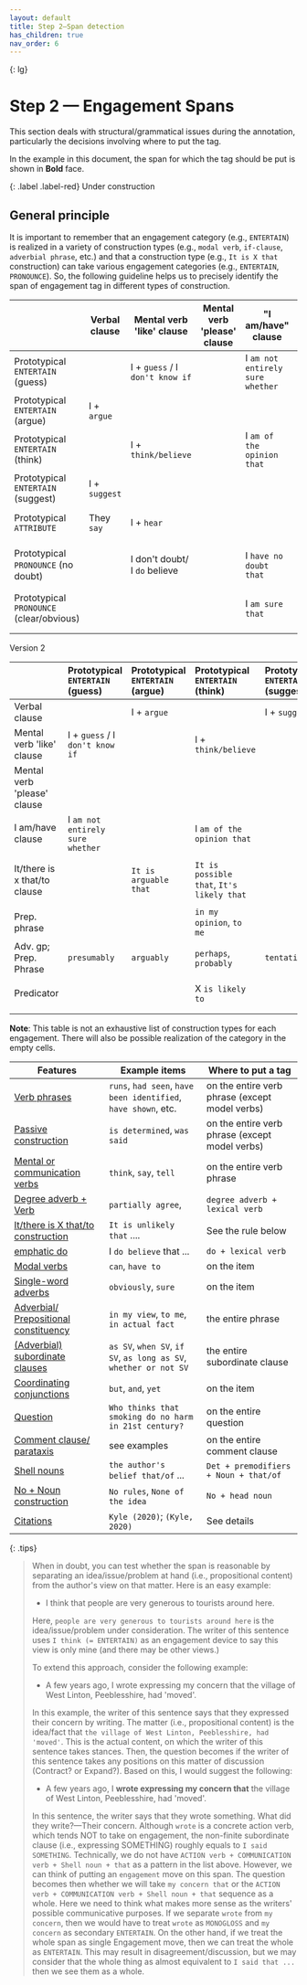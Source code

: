 ```yaml
---
layout: default
title: Step 2–Span detection
has_children: true
nav_order: 6
---
```


{: lg}

# Step 2 — Engagement Spans

This section deals with structural/grammatical issues during the annotation, particularly the decisions involving where to put the tag. 

In the example in this document, the span for which the tag should be put is shown in **Bold** face. 

{: .label .label-red}
Under construction


## General principle

It is important to remember that an engagement category (e.g., `ENTERTAIN`) is realized in a variety of construction types (e.g., `modal verb`, `if-clause`, `adverbial phrase`, etc.) and that a construction type (e.g., `It is X that` construction) can take various engagement categories (e.g., `ENTERTAIN`, `PRONOUNCE`).
So, the following guideline helps us to precisely identify the span of engagement tag in different types of construction. 



|                                          | Verbal clause | Mental verb 'like' clause       | Mental verb 'please' clause | "I am/have" clause               | "It/there is x that/to" clause                     | Prep. phrase             | Adv. gp; Prep. Phrase     | Predicator             |
| ---------------------------------------- | ------------- | ------------------------------- | --------------------------- | -------------------------------- | -------------------------------------------------- | ------------------------ | ------------------------- | ---------------------- |
| Prototypical `ENTERTAIN` (guess)         |               | I + `guess` / I `don't know if` |                             | I `am not entirely sure whether` |                                                    |                          | `presumably`              |                        |
| Prototypical `ENTERTAIN` (argue)         | I + `argue`   |                                 |                             |                                  | `It is arguable that`                              |                          | `arguably`                |                        |
| Prototypical `ENTERTAIN` (think)         |               | I + `think/believe`             |                             | I `am of the opinion that`       | `It is possible that`, `It's likely that`          | `in my opinion`, `to me` | `perhaps`, `probably`     | X `is likely to`       |
| Prototypical `ENTERTAIN` (suggest)       | I + `suggest` |                                 |                             |                                  |                                                    |                          | `tentatively`             |                        |
| Prototypical `ATTRIBUTE`                 | They `say`    | I + `hear`                      |                             |                                  | `It is said/reported that`                         | `According to X`         | `reportedly`, `allegedly` | X `is said/rumored to` |
| Prototypical `PRONOUNCE` (no doubt)      |               | I don't doubt/ I `do` believe   |                             | I `have no doubt that`           | `There is no doubt that`, `it is indubitable that` |                          | `indubitably`, `no doubt` |                        |
| Prototypical `PRONOUNCE` (clear/obvious) |               |                                 |                             | I `am sure that`                 | `It is clear that`                                 |                          | `clearly`, `obviously`    |                        |
|                                          |               |                                 |                             |                                  |                                                    |                          |                           |                        |
|                                          |               |                                 |                             |                                  |                                                    |                          |                           |                        |

Version 2


|                              | Prototypical `ENTERTAIN` (guess) | Prototypical `ENTERTAIN` (argue) | Prototypical `ENTERTAIN` (think)          | Prototypical `ENTERTAIN` (suggest) | Prototypical `ATTRIBUTE`   | Prototypical `PRONOUNCE` (no doubt)                | Prototypical `PRONOUNCE` (clear/obvious) |      |
| :--------------------------- | :------------------------------- | :------------------------------- | :---------------------------------------- | :--------------------------------- | :------------------------- | :------------------------------------------------- | :--------------------------------------- | :--- |
| Verbal clause                |                                  | I + `argue`                      |                                           | I + `suggest`                      | They `say`                 |                                                    |                                          |      |
| Mental verb 'like' clause    | I + `guess` / I `don't know if`  |                                  | I + `think/believe`                       |                                    | I + `hear`                 | I don't doubt/ I `do` believe                      |                                          |      |
| Mental verb 'please' clause  |                                  |                                  |                                           |                                    |                            |                                                    |                                          |      |
| I am/have clause             | I `am not entirely sure whether` |                                  | I `am of the opinion that`                |                                    |                            | I `have no doubt that`                             | I `am sure that`                         |      |
| It/there is x that/to clause |                                  | `It is arguable that`            | `It is possible that`, `It's likely that` |                                    | `It is said/reported that` | `There is no doubt that`, `it is indubitable that` | `It is clear that`                       |      |
| Prep. phrase                 |                                  |                                  | `in my opinion`, `to me`                  |                                    | `According to X`           |                                                    |                                          |      |
| Adv. gp; Prep. Phrase        | `presumably`                     | `arguably`                       | `perhaps`, `probably`                     | `tentatively`                      | `reportedly`, `allegedly`  | `indubitably`, `no doubt`                          | `clearly`, `obviously`                   |      |
| Predicator                   |                                  |                                  | X `is likely to`                          |                                    | X `is said/rumored to`     |                                                    |                                          |      |
|                              |                                  |                                  |                                           |                                    |                            |                                                    |                                          |      |


**Note**: This table is not an exhaustive list of construction types for each engagement. There will also be possible realization of the category in the empty cells.



| Features                                                                                                                 | Example items                                                     | Where to put a tag                             |
| ------------------------------------------------------------------------------------------------------------------------ | ----------------------------------------------------------------- | ---------------------------------------------- |
| [Verb phrases](#verb-phrases)                                                                                            | `runs`, `had seen`, `have been identified`, `have shown`, etc.    | on the entire verb phrase (except model verbs) |
| [Passive construction](#passive-construction)                                                                            | `is determined`, `was said`                                       | on the entire verb phrase (except model verbs) |
| [Mental or communication verbs](#mental-or-communication-verbs)                                                          | `think`, `say`, `tell`                                            | on the entire verb phrase                      |
| [Degree adverb + Verb](#degree-adverb--lexical-verb)                                                                     | `partially agree`,                                                | `degree adverb + lexical verb`                 |
| [It/there is X that/to construction](#it-is-x-thatto-as-interpersonal-metaphor)                                          | `It is unlikely that` ....                                        | See the rule below                             |
| [emphatic do](#emphatic-do)                                                                                              | I `do believe` that ...                                           | `do + lexical verb`                            |
| [Modal verbs](#modal-verbs)                                                                                              | `can`, `have to`                                                  | on the item                                    |
| [Single-word adverbs](#single-word-adverbs)                                                                              | `obviously`, `sure`                                               | on the item                                    |
| [Adverbial/ Prepositional constituency](#multi-word-adverbs-adverbial-and-prepositional-constituency)                    | `in my view`, `to me`, `in actual fact`                           | the entire phrase                              |
| [(Adverbial) subordinate clauses](#subordinate-clauseincluding-both-single-word-and-multi-word-subordinate-conjunctions) | `as SV`, `when SV`, `if SV`, `as long as SV`, `whether or not SV` | the entire subordinate clause                  |
| [Coordinating conjunctions](#coordinating-conjunctions)                                                                  | `but`, `and`, `yet`                                               | on the item                                    |
| [Question](#questions)                                                                                                   | `Who thinks that smoking do no harm in 21st century?`             | on the entire question                         |
| [Comment clause/ parataxis](#comment-clauseparataxis)                                                                    | see examples                                                      | on the entire comment clause                   |
| [Shell nouns](#nominalized-construction)                                                                                 | `the author's belief that/of` ...                                 | `Det + premodifiers + Noun + that/of`          |
| [No + Noun construction](#no--noun-construction)                                                                         | `No rules`, `None of the idea`                                    | `No + head noun`                               |
| [Citations](#citations)                                                                                                  | `Kyle (2020)`; `(Kyle, 2020)`                                     | See details                                    |





{: .tips}
>When in doubt, you can test whether the span is reasonable by separating an idea/issue/problem at hand (i.e., propositional content) from the author's view on that matter.
> Here is an easy example:
> - I think that people are very generous to tourists around here.
>
> Here, `people are very generous to tourists around here` is the idea/issue/problem under consideration. The writer of this sentence uses `I think (= ENTERTAIN)` as an engagement device to say this view is only mine (and there may be other views.)
> 
>To extend this approach, consider the following example:
> - A few years ago, I wrote expressing my concern that the village of West Linton, Peeblesshire, had 'moved'.
>
> In this example, the writer of this sentence says that they expressed their concern by writing. The matter (i.e., propositional content) is the idea/fact that `the village of West Linton, Peeblesshire, had 'moved'`.
> This is the actual content, on which the writer of this sentence takes stances. Then, the question becomes if the writer of this sentence takes any positions on this matter of discussion (Contract? or Expand?). 
> Based on this, I would suggest the following:
>
>- A few years ago, I **wrote expressing my concern that** the village of West Linton, Peeblesshire, had 'moved'.
>
> In this sentence, the writer says that they wrote something. What did they write?—Their concern. Although `wrote` is a concrete action verb, which tends NOT to take on engagement, the non-finite subordinate clause (i.e., expressing SOMETHING) roughly equals to `I said SOMETHING`. Technically, we do not have `ACTION verb + COMMUNICATION verb + Shell noun + that` as a pattern in the list above. However, we can think of putting an `engagement` move on this span. The question becomes then whether we will take `my concern that` or the `ACTION verb + COMMUNICATION verb + Shell noun + that` sequence as a whole. Here we need to think what makes more sense as the writers' possible communicative purposes. If we separate `wrote` from `my concern`, then we would have to treat `wrote` as `MONOGLOSS` and `my concern` as secondary `ENTERTAIN`. On the other hand, if we treat the whole span as single Engagement move, then we can treat the whole as `ENTERTAIN`. This may result in disagreement/discussion, but we may consider that the whole thing as almost equivalent to `I said that ...` then we see them as a whole.

